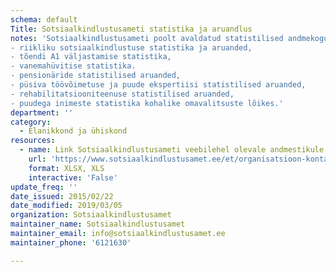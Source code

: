 ```yaml
---
schema: default
Title: Sotsiaalkindlustusameti statistika ja aruandlus
notes: 'Sotsiaalkindlustusameti poolt avaldatud statistilised andmekogumid ja aruanded, mis hõlmavad järgmisi teemasid:
- riikliku sotsiaalkindlustuse statistika ja aruanded,
- tõendi A1 väljastamise statistika,
- vanemahüvitise statistika.
- pensionäride statistilised aruanded,
- püsiva töövõimetuse ja puude ekspertiisi statistilised aruanded,
- rehabilitatsiooniteenuse statistilised aruanded,
- puudega inimeste statistika kohalike omavalitsuste lõikes.'
department: ''
category:
  - Elanikkond ja ühiskond
resources:
  - name: Link Sotsiaalkindlustusameti veebilehel olevale andmestikule
    url: 'https://www.sotsiaalkindlustusamet.ee/et/organisatsioon-kontaktid/statistika-ja-aruandlus'
    format: XLSX, XLS
    interactive: 'False'
update_freq: ''
date_issued: 2015/02/22
date_modified: 2019/03/05
organization: Sotsiaalkindlustusamet
maintainer_name: Sotsiaalkindlustusamet
maintainer_email: info@sotsiaalkindlustusamet.ee
maintainer_phone: '6121630'

---
```

